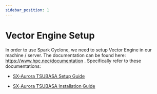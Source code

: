 ```yaml
---
sidebar_position: 1
---
```


# Vector Engine Setup

In order to use Spark Cyclone, we need to setup Vector Engine in our machine / server. The documentation can be found here: https://www.hpc.nec/documentation . Specifically refer to these documentations:

- [SX-Aurora TSUBASA Setup Guide](https://www.hpc.nec/documents/guide/pdfs/SetupGuide_E.pdf)

- [SX-Aurora TSUBASA Installation Guide](https://www.hpc.nec/documents/guide/pdfs/InstallationGuide_E.pdf)
